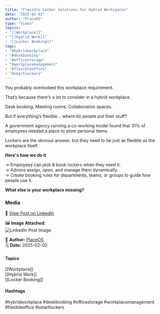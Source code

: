 ```yaml
---
title: "Flexible Locker Solutions for Hybrid Workspaces"  
date: "2025-02-03"  
author: "PlaceOS"  
type: "Video"  
topics:  
- "[[Workplace]]"  
- "[[Hybrid Work]]"  
- "[[Locker Booking]]"   
tags:  
- "#hybridworkplace"  
- "#deskbooking"  
- "#officestorage"  
- "#workplacemanagement"  
- "#flexibleoffice"  
- "#smartlockers" 
---
```

You probably overlooked this workplace requirement.

That’s because there's a lot to consider in a hybrid workplace.

Desk booking. Meeting rooms. Collaboration spaces.

But if everything’s flexible… where do people put their stuff?

A government agency running a co-working model found that 31% of employees needed a place to store personal items.

Lockers are the obvious answer, but they need to be just as flexible as the workplace itself.

**Here's how we do it**

→ Employees can pick & book lockers when they need it.  
→ Admins assign, open, and manage them dynamically.  
→ Create booking rules for departments, teams, or groups to guide how people use it.

**What else is your workplace missing?**

### Media

🔗 [View Post on LinkedIn](https://www.linkedin.com/feed/update/urn:li:activity:7291999403827961856)  
  
🖼 **Image Attached:**  
![LinkedIn Post Image](https://media.licdn.com/dms/image/v2/D5605AQFV4O4BHl15Rg/videocover-high/B56ZTJijTaHEBs-/0/1738548120559?e=1742263200&v=beta&t=JwNLFcVHk57TLfxDStBIXcmaFW1mf_BG3Da0smBKrk0)  
  
👤 **Author:** [PlaceOS](https://www.linkedin.com/company/placeos/)  
🗓️ **Date:** 2025-02-03

#### Topics

[[Workplace]]  
[[Hybrid Work]]  
[[Locker Booking]]  

#### Hashtags

#hybridworkplace #deskbooking #officestorage #workplacemanagement #flexibleoffice #smartlockers